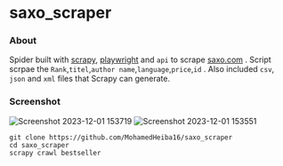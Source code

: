 # saxo_scraper

### About 

Spider built with [scrapy](https://scrapy.org/), [playwright](https://playwright.dev/) and `api` to scrape [saxo.com](www.saxo.com) .
Script scrpae the `Rank`,`titel`,`author name`,`language`,`price`,`id` . Also included `csv`, `json` and `xml` files that Scrapy can generate.

### Screenshot
![Screenshot 2023-12-01 153719](https://github.com/MohamedHeiba16/saxo_scraper/assets/152610603/f2994395-dd0a-4aab-8099-26a52b28ad08)
![Screenshot 2023-12-01 153551](https://github.com/MohamedHeiba16/saxo_scraper/assets/152610603/f65129a0-00ce-49c4-b209-80ea3e495506)

```
git clone https://github.com/MohamedHeiba16/saxo_scraper
cd saxo_scraper
scrapy crawl bestseller
```
